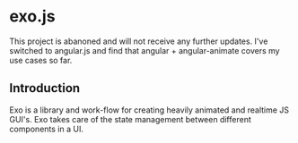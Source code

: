 exo.js
======

This project is abanoned and will not receive any further updates. I've switched to angular.js and find that angular + angular-animate covers my use cases so far.

Introduction
------------

Exo is a library and work-flow for creating heavily animated and realtime JS GUI's. Exo takes care of the state management between different components in a UI.
